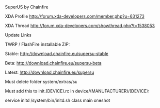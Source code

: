 SuperUS by Chainfire

XDA Profile
http://forum.xda-developers.com/member.php?u=631273

XDA Thread
http://forum.xda-developers.com/showthread.php?t=1538053

Update Links

TWRP / FlashFire installable ZIP:

Stable: http://download.chainfire.eu/supersu-stable

Beta: http://download.chainfire.eu/supersu-beta

Latest: http://download.chainfire.eu/supersu


Must delete folder system/extras/su


Must add this to init.(DEVICE).rc in device/(MANUFACTURER)/(DEVICE):

service initd /system/bin/initd.sh
    class main
    oneshot